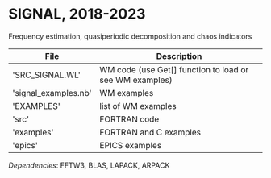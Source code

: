 # SIGNAL, 2018-2023

Frequency estimation, quasiperiodic decomposition and chaos indicators

| File | Description |
| --- | --- |
| 'SRC_SIGNAL.WL'       | WM code (use Get[] function to load or see WM examples) |
| 'signal_examples.nb'  | WM examples |
| 'EXAMPLES'            | list of WM examples |
| 'src'                 | FORTRAN code |
| 'examples'            | FORTRAN and C examples |
| 'epics'               | EPICS examples |

*Dependencies*:
FFTW3, BLAS, LAPACK, ARPACK
